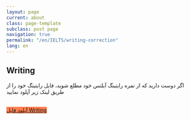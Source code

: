 ```yaml
---
layout: page
current: about
class: page-template
subclass: post page
navigation: true
permalink: "/en/IELTS/writing-correction"
lang: en
---
```

<h2>Writing</h2>

<p>اگر دوست دارید که از نمره رایتینگ آیلتس خود مطلع شوید، فایل رایتینگ خود را از طریق لینک زیر آپلود نمایید</p>


<br>
<a class="placement-test" style="background-color:coral;" href="https://goo.gl/forms/1ABo6FXPRX9cYquP2"> آپلود فایل
    Writing </a>